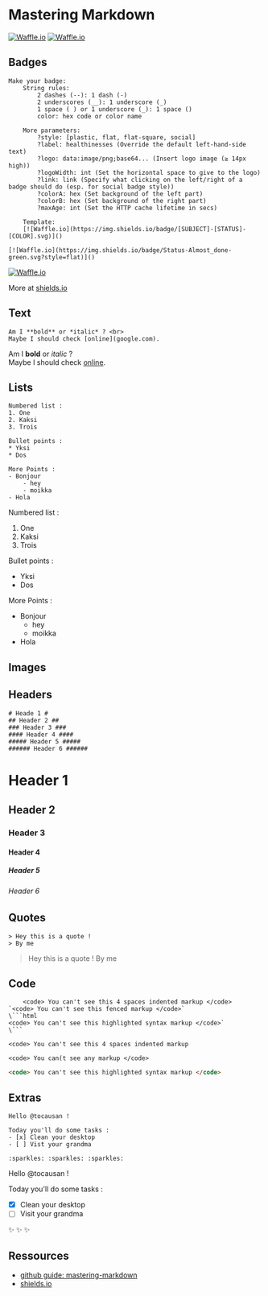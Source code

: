 # Mastering Markdown #
[![Waffle.io](https://img.shields.io/badge/Status-Done-brightgreen.svg?style=flat)]()
[![Waffle.io](https://img.shields.io/badge/Helpful-A_lot-ff69b4.svg?style=flat)]()


## Badges ##
```
Make your badge:
	String rules:
		2 dashes (--): 1 dash (-)
		2 underscores (__): 1 underscore (_)
		1 space ( ) or 1 underscore (_): 1 space () 
		color: hex code or color name
	
	More parameters:
		?style: [plastic, flat, flat-square, social]
		?label: healthinesses (Override the default left-hand-side text)
		?logo: data:image/png;base64... (Insert logo image (≥ 14px high))
		?logoWidth: int (Set the horizontal space to give to the logo)
		?link: link (Specify what clicking on the left/right of a badge should do (esp. for social badge style))
		?colorA: hex (Set background of the left part)
		?colorB: hex (Set background of the right part)
		?maxAge: int (Set the HTTP cache lifetime in secs)

	Template:
	[![Waffle.io](https://img.shields.io/badge/[SUBJECT]-[STATUS]-[COLOR].svg)]()
```
```
[![Waffle.io](https://img.shields.io/badge/Status-Almost_done-green.svg?style=flat)]()
```

[![Waffle.io](https://img.shields.io/badge/Status-Almost_done-green.svg?style=flat)]()

More at [shields.io](http://shields.io)


## Text ##
```
Am I **bold** or *italic* ? <br>
Maybe I should check [online](google.com).
```
Am I **bold** or *italic* ? <br>
Maybe I should check [online](http://google.com).


## Lists ##
```
Numbered list :
1. One
2. Kaksi
3. Trois

Bullet points :
* Yksi
* Dos

More Points :
- Bonjour
	- hey
	- moikka
- Hola
```

Numbered list :
1. One
2. Kaksi
3. Trois

Bullet points :
* Yksi
* Dos

More Points :
- Bonjour
	- hey
	- moikka
- Hola


## Images ##


## Headers ##
```
# Heade 1 #
## Header 2 ##
### Header 3 ###
#### Header 4 ####
##### Header 5 #####
###### Header 6 ######
```
# Header 1 #
## Header 2 ##
### Header 3 ###
#### Header 4 ####
##### Header 5 #####
###### Header 6 ######


## Quotes ##
```
> Hey this is a quote !
> By me
```

> Hey this is a quote !
> By me


## Code ##

```
    <code> You can't see this 4 spaces indented markup </code> 
`<code> You can't see this fenced markup </code>`
\```html
<code> You can't see this highlighted syntax markup </code>`
\```
```
    <code> You can't see this 4 spaces indented markup
`<code> You can(t see any markup </code>`
```html
<code> You can't see this highlighted syntax markup </code>
```


## Extras ##
```
Hello @tocausan !

Today you'll do some tasks :
- [x] Clean your desktop
- [ ] Vist your grandma

:sparkles: :sparkles: :sparkles:
```

Hello @tocausan !

Today you'll do some tasks :
- [x] Clean your desktop
- [ ] Visit your grandma

:sparkles: :sparkles: :sparkles:



## Ressources ##
- [github guide: mastering-markdown](https://guides.github.com/features/mastering-markdown/)
- [shields.io](http://shields.io)


